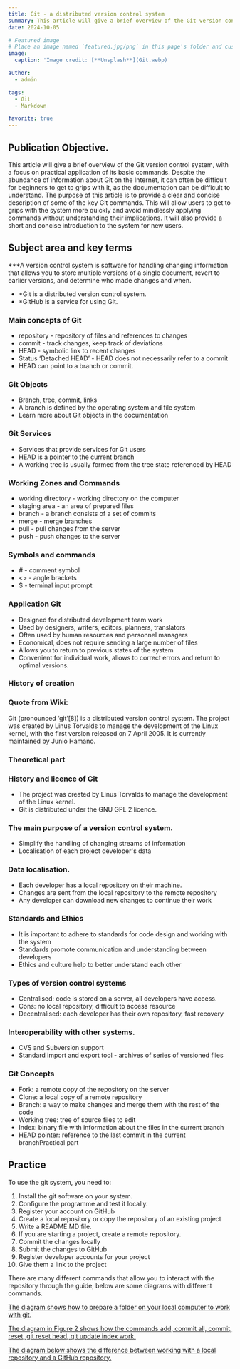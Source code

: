 ```yaml
---
title: Git - a distributed version control system
summary: This article will give a brief overview of the Git version control system with a focus on practical applications of its main commands.
date: 2024-10-05

# Featured image
# Place an image named `featured.jpg/png` in this page's folder and customize its options here.
image:
  caption: 'Image credit: [**Unsplash**](Git.webp)'

author:
  - admin

tags:
  - Git
  - Markdown

favorite: true
---
```


## Publication Objective.

This article will give a brief overview of the Git version control system, with a focus on practical application of its basic commands. Despite the abundance of information about Git on the Internet, it can often be difficult for beginners to get to grips with it, as the documentation can be difficult to understand. 
The purpose of this article is to provide a clear and concise description of some of the key Git commands. This will allow users to get to grips with the system more quickly and avoid mindlessly applying commands without understanding their implications. It will also provide a short and concise introduction to the system for new users.


[//]: # ([![The template is mobile first with a responsive design to ensure that your site looks stunning on every device.]&#40;https://raw.githubusercontent.com/wowchemy/wowchemy-hugo-modules/main/starters/academic/preview.png&#41;]&#40;https://hugoblox.com&#41;)

## Subject area and key terms

***A version control system is software for handling changing information that allows you to store multiple versions of a single document, revert to earlier versions, and determine who made changes and when.

- *Git is a distributed version control system.
- *GitHub is a service for using Git.

### **Main concepts of Git**

- repository - repository of files and references to changes
- commit - track changes, keep track of deviations
- HEAD - symbolic link to recent changes
- Status ‘Detached HEAD’ - HEAD does not necessarily refer to a commit
- HEAD can point to a branch or commit.

### **Git Objects**

- Branch, tree, commit, links
- A branch is defined by the operating system and file system
- Learn more about Git objects in the documentation

### **Git Services**

- Services that provide services for Git users
- HEAD is a pointer to the current branch
- A working tree is usually formed from the tree state referenced by HEAD

### **Working Zones and Commands**

- working directory - working directory on the computer
- staging area - an area of prepared files
- branch - a branch consists of a set of commits
- merge - merge branches
- pull - pull changes from the server
- push - push changes to the server

### **Symbols and commands**

- _#_ - comment symbol
- <> - angle brackets
- $ - terminal input prompt

### **Application Git**

- Designed for distributed development team work
- Used by designers, writers, editors, planners, translators
- Often used by human resources and personnel managers
- Economical, does not require sending a large number of files
- Allows you to return to previous states of the system
- Convenient for individual work, allows to correct errors and return to optimal versions.



### History of creation

### Quote from Wiki:

Git (pronounced ‘git’[8]) is a distributed version control system. The project was created by Linus Torvalds to manage the development of the Linux kernel, with the first version released on 7 April 2005. It is currently maintained by Junio Hamano.

### Theoretical part

### **History and licence of Git**

- The project was created by Linus Torvalds to manage the development of the Linux kernel.
- Git is distributed under the GNU GPL 2 licence.

### **The main purpose of a version control system**.

- Simplify the handling of changing streams of information
- Localisation of each project developer's data

### **Data localisation**.

- Each developer has a local repository on their machine.
- Changes are sent from the local repository to the remote repository
- Any developer can download new changes to continue their work

### **Standards and Ethics**

- It is important to adhere to standards for code design and working with the system
- Standards promote communication and understanding between developers
- Ethics and culture help to better understand each other

### **Types of version control systems**

- Centralised: code is stored on a server, all developers have access.
- Cons: no local repository, difficult to access resource
- Decentralised: each developer has their own repository, fast recovery

### **Interoperability with other systems**.

- CVS and Subversion support
- Standard import and export tool - archives of series of versioned files

### **Git Concepts**

- Fork: a remote copy of the repository on the server
- Clone: a local copy of a remote repository
- Branch: a way to make changes and merge them with the rest of the code
- Working tree: tree of source files to edit
- Index: binary file with information about the files in the current branch
- HEAD pointer: reference to the last commit in the current branchPractical part

## Practice

To use the git system, you need to:
1. Install the git software on your system.
2. Configure the programme and test it locally.
3. Register your account on GitHub
4. Create a local repository or copy the repository of an existing project
5. Write a README.MD file.
6. If you are starting a project, create a remote repository.
7. Commit the changes locally
8. Submit the changes to GitHub
9. Register developer accounts for your project
10. Give them a link to the project

There are many different commands that allow you to interact with the repository through the guide, below are some diagrams with different commands.


[The diagram shows how to prepare a folder on your local computer to work with git.](ИндЛаб2.png)

[The diagram in Figure 2 shows how the commands add, commit all, commit, reset, git reset head, git update index work.](ИндЛаб2.2.png)

[The diagram below shows the difference between working with a local repository and a GitHub repository.](ИндЛаб2.3.png)
